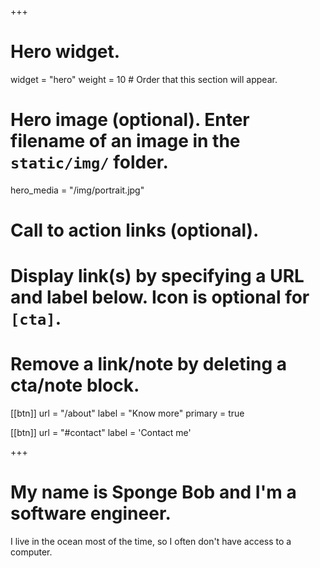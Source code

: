 +++
# Hero widget.
widget = "hero"
weight = 10  # Order that this section will appear.

# Hero image (optional). Enter filename of an image in the `static/img/` folder.
hero_media = "/img/portrait.jpg"

# Call to action links (optional).
#   Display link(s) by specifying a URL and label below. Icon is optional for `[cta]`.
#   Remove a link/note by deleting a cta/note block.
[[btn]]
  url = "/about"
  label = "Know more"
	primary = true
  
[[btn]]
  url = "#contact"
  label = 'Contact me'

+++

# My name is **Sponge Bob** and I'm a **software engineer**.

I live in the ocean most of the time, so I often don't have access to a computer.